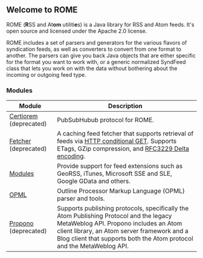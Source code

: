 ## Welcome to ROME

ROME (**R**SS and At**om** utiliti**e**s) is a Java library for RSS and Atom 
feeds. It's open source and licensed under the Apache 2.0 license.

ROME includes a set of parsers and generators for the various flavors of 
syndication feeds, as well as converters to convert from one format to another. 
The parsers can give you back Java objects that are either specific for the 
format you want to work with, or a generic normalized SyndFeed class that lets 
you work on with the data without bothering about the incoming or outgoing feed 
type.

### Modules

| Module | Description |
| --- | --- |
| [Certiorem](./Certiorem/index.html) (deprecated) | PubSubHubub protocol for ROME. |
| [Fetcher](./Fetcher/index.html) (deprecated) |A caching feed fetcher that supports retrieval of feeds via [HTTP conditional GET](http://fishbowl.pastiche.org/2002/10/21/http_conditional_get_for_rss_hackers). Supports ETags, GZip compression, and [RFC3229 Delta encoding](https://en.wikipedia.org/wiki/Delta_encoding#Delta_encoding_in_HTTP). |
| [Modules](./Modules/index.html) | Provide support for feed extensions such as GeoRSS, iTunes, Microsoft SSE and SLE, Google GData and others. |
| [OPML](./Opml/index.html) | Outline Processor Markup Language (OPML) parser and tools. |
| [Propono](./Propono/index.html) (deprecated) | Supports publishing protocols, specifically the Atom Publishing Protocol and the legacy MetaWeblog API. Propono includes an Atom client library, an Atom server framework and a Blog client that supports both the Atom protocol and the MetaWeblog API. |
